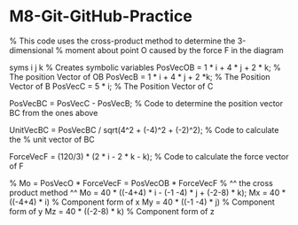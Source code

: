 # M8-Git-GitHub-Practice


% This code uses the cross-product method to determine the 3-dimensional 
% moment about point O caused by the force F in the diagram

syms i j k % Creates symbolic variables
PosVecOB = 1 * i + 4 * j + 2 * k; % The position Vector of OB
PosVecB = 1 * i + 4 * j + 2 *k; % The Position Vector of B
PosVecC = 5 * i; % The Position Vector of C

PosVecBC = PosVecC - PosVecB; % Code to determine the position vector BC from the ones above

UnitVecBC = PosVecBC / sqrt(4^2 + (-4)^2 + (-2)^2); % Code to calculate the
% unit vector of BC

ForceVecF = (120/3) * (2 * i - 2 * k - k); % Code to calculate the force vector of F

% Mo = PosVecO * ForceVecF = PosVecOB * ForceVecF
% ^^ the cross product method ^^
Mo = 40 * ((-4+4) * i - (-1 -4) * j + (-2-8) * k);
Mx = 40 * ((-4+4) * i) % Component form of x
My = 40 * ((-1 -4) * j) % Component form of y
Mz = 40 * ((-2-8) * k) % Component form of z
